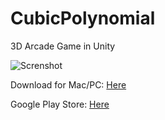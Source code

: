 # CubicPolynomial
3D Arcade Game in Unity

![Screnshot](cubic3.jpg)

Download for Mac/PC: [Here](https://drive.google.com/open?id=1GBiaNGgN0pb5fhssFmJmzoiNAUD8CcWk)

Google Play Store: [Here](https://play.google.com/store/apps/details?id=com.Cobresun.CubicPolynomial)
